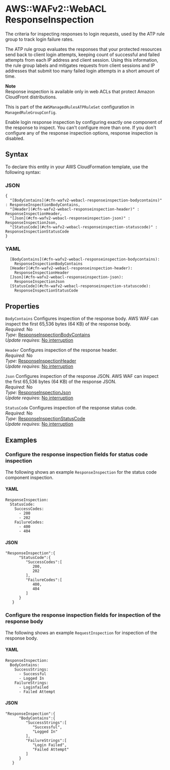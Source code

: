 # AWS::WAFv2::WebACL ResponseInspection<a name="aws-properties-wafv2-webacl-responseinspection"></a>

The criteria for inspecting responses to login requests, used by the ATP rule group to track login failure rates\. 

The ATP rule group evaluates the responses that your protected resources send back to client login attempts, keeping count of successful and failed attempts from each IP address and client session\. Using this information, the rule group labels and mitigates requests from client sessions and IP addresses that submit too many failed login attempts in a short amount of time\. 

**Note**  
Response inspection is available only in web ACLs that protect Amazon CloudFront distributions\.

This is part of the `AWSManagedRulesATPRuleSet` configuration in `ManagedRuleGroupConfig`\.

Enable login response inspection by configuring exactly one component of the response to inspect\. You can't configure more than one\. If you don't configure any of the response inspection options, response inspection is disabled\. 

## Syntax<a name="aws-properties-wafv2-webacl-responseinspection-syntax"></a>

To declare this entity in your AWS CloudFormation template, use the following syntax:

### JSON<a name="aws-properties-wafv2-webacl-responseinspection-syntax.json"></a>

```
{
  "[BodyContains](#cfn-wafv2-webacl-responseinspection-bodycontains)" : ResponseInspectionBodyContains,
  "[Header](#cfn-wafv2-webacl-responseinspection-header)" : ResponseInspectionHeader,
  "[Json](#cfn-wafv2-webacl-responseinspection-json)" : ResponseInspectionJson,
  "[StatusCode](#cfn-wafv2-webacl-responseinspection-statuscode)" : ResponseInspectionStatusCode
}
```

### YAML<a name="aws-properties-wafv2-webacl-responseinspection-syntax.yaml"></a>

```
  [BodyContains](#cfn-wafv2-webacl-responseinspection-bodycontains): 
    ResponseInspectionBodyContains
  [Header](#cfn-wafv2-webacl-responseinspection-header): 
    ResponseInspectionHeader
  [Json](#cfn-wafv2-webacl-responseinspection-json): 
    ResponseInspectionJson
  [StatusCode](#cfn-wafv2-webacl-responseinspection-statuscode): 
    ResponseInspectionStatusCode
```

## Properties<a name="aws-properties-wafv2-webacl-responseinspection-properties"></a>

`BodyContains`  <a name="cfn-wafv2-webacl-responseinspection-bodycontains"></a>
Configures inspection of the response body\. AWS WAF can inspect the first 65,536 bytes \(64 KB\) of the response body\.   
*Required*: No  
*Type*: [ResponseInspectionBodyContains](aws-properties-wafv2-webacl-responseinspectionbodycontains.md)  
*Update requires*: [No interruption](https://docs.aws.amazon.com/AWSCloudFormation/latest/UserGuide/using-cfn-updating-stacks-update-behaviors.html#update-no-interrupt)

`Header`  <a name="cfn-wafv2-webacl-responseinspection-header"></a>
Configures inspection of the response header\.   
*Required*: No  
*Type*: [ResponseInspectionHeader](aws-properties-wafv2-webacl-responseinspectionheader.md)  
*Update requires*: [No interruption](https://docs.aws.amazon.com/AWSCloudFormation/latest/UserGuide/using-cfn-updating-stacks-update-behaviors.html#update-no-interrupt)

`Json`  <a name="cfn-wafv2-webacl-responseinspection-json"></a>
Configures inspection of the response JSON\. AWS WAF can inspect the first 65,536 bytes \(64 KB\) of the response JSON\.   
*Required*: No  
*Type*: [ResponseInspectionJson](aws-properties-wafv2-webacl-responseinspectionjson.md)  
*Update requires*: [No interruption](https://docs.aws.amazon.com/AWSCloudFormation/latest/UserGuide/using-cfn-updating-stacks-update-behaviors.html#update-no-interrupt)

`StatusCode`  <a name="cfn-wafv2-webacl-responseinspection-statuscode"></a>
Configures inspection of the response status code\.   
*Required*: No  
*Type*: [ResponseInspectionStatusCode](aws-properties-wafv2-webacl-responseinspectionstatuscode.md)  
*Update requires*: [No interruption](https://docs.aws.amazon.com/AWSCloudFormation/latest/UserGuide/using-cfn-updating-stacks-update-behaviors.html#update-no-interrupt)

## Examples<a name="aws-properties-wafv2-webacl-responseinspection--examples"></a>



### Configure the response inspection fields for status code inspection<a name="aws-properties-wafv2-webacl-responseinspection--examples--Configure_the_response_inspection_fields_for_status_code_inspection"></a>

The following shows an example `ResponseInspection` for the status code component inspection\. 

#### YAML<a name="aws-properties-wafv2-webacl-responseinspection--examples--Configure_the_response_inspection_fields_for_status_code_inspection--yaml"></a>

```
ResponseInspection:
  StatusCode:
    SuccessCodes:
      - 200
      - 202
    FailureCodes:
      - 400
      - 404
```

#### JSON<a name="aws-properties-wafv2-webacl-responseinspection--examples--Configure_the_response_inspection_fields_for_status_code_inspection--json"></a>

```
"ResponseInspection":{
      "StatusCode":{
         "SuccessCodes":[
            200,
            202
         ],
         "FailureCodes":[
            400,
            404
         ]
      }
   }
```

### Configure the response inspection fields for inspection of the response body<a name="aws-properties-wafv2-webacl-responseinspection--examples--Configure_the_response_inspection_fields_for_inspection_of_the_response_body"></a>

The following shows an example `RequestInspection` for inspection of the response body\. 

#### YAML<a name="aws-properties-wafv2-webacl-responseinspection--examples--Configure_the_response_inspection_fields_for_inspection_of_the_response_body--yaml"></a>

```
ResponseInspection:
  BodyContains:
    SuccessStrings:
      - Successful
      - Logged In
    FailureStrings:
      - Loginfailed
      - Failed Attempt
```

#### JSON<a name="aws-properties-wafv2-webacl-responseinspection--examples--Configure_the_response_inspection_fields_for_inspection_of_the_response_body--json"></a>

```
"ResponseInspection":{
      "BodyContains":{
         "SuccessStrings":[
            "Successful",
            "Logged In"
         ],
         "FailureStrings":[
            "Login Failed",
            "Failed Attempt"
         ]
      }
   }
```
